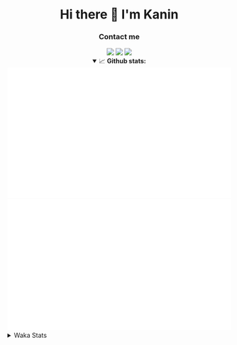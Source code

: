 <div align="center">
 <h1>Hi there 👋 I'm Kanin</h1>
 <h3>Contact me</h3>
 <a href="mailto:im@kanin.dev"><img src="https://img.shields.io/badge/gmail-%23D14836.svg?&style=for-the-badge&logo=gmail&logoColor=white"/></a>
 <a href="https://twitter.com/KaninDev"><img src="https://img.shields.io/badge/twitter-%231DA1F2.svg?&style=for-the-badge&logo=twitter&logoColor=white"/></a>
 <a href="https://www.linkedin.com/in/KaninDev"><img src="https://img.shields.io/badge/linkedin-%230077B5.svg?&style=for-the-badge&logo=linkedin&logoColor=white"/></a>
<details open>
  <summary>📈 <b>Github stats:</b></summary>
  <img src="https://github.com/Kanin/Kanin/blob/master/scripts/GitHubStats/generated/overview.svg"/>
  <img src="https://github.com/Kanin/Kanin/blob/master/scripts/GitHubStats/generated/languages.svg"/>
</details>
</div>

<details>
 <summary>Waka Stats</summary>

<!--START_SECTION:waka-->
![Code Time](http://img.shields.io/badge/Code%20Time-1%2C814%20hrs%2018%20mins-blue)

![Profile Views](http://img.shields.io/badge/Profile%20Views-3-blue)

![Lines of code](https://img.shields.io/badge/From%20Hello%20World%20I%27ve%20Written-21%20Thousand%20lines%20of%20code-blue)

**🐱 My GitHub Data** 

> 🏆 43 Contributions in the Year 2022
 > 
> 📦 83.0 kB Used in GitHub's Storage 
 > 
> 🚫 Not Opted to Hire
 > 
> 📜 13 Public Repositories 
 > 
> 🔑 9 Private Repositories  
 > 
**I'm an Early 🐤** 

```text
🌞 Morning    111 commits    ████░░░░░░░░░░░░░░░░░░░░░   16.47% 
🌆 Daytime    241 commits    █████████░░░░░░░░░░░░░░░░   35.76% 
🌃 Evening    152 commits    █████░░░░░░░░░░░░░░░░░░░░   22.55% 
🌙 Night      170 commits    ██████░░░░░░░░░░░░░░░░░░░   25.22%

```
📅 **I'm Most Productive on Monday** 

```text
Monday       121 commits    ████░░░░░░░░░░░░░░░░░░░░░   17.95% 
Tuesday      104 commits    ███░░░░░░░░░░░░░░░░░░░░░░   15.43% 
Wednesday    112 commits    ████░░░░░░░░░░░░░░░░░░░░░   16.62% 
Thursday     72 commits     ██░░░░░░░░░░░░░░░░░░░░░░░   10.68% 
Friday       90 commits     ███░░░░░░░░░░░░░░░░░░░░░░   13.35% 
Saturday     67 commits     ██░░░░░░░░░░░░░░░░░░░░░░░   9.94% 
Sunday       108 commits    ████░░░░░░░░░░░░░░░░░░░░░   16.02%

```


📊 **This Week I Spent My Time On** 

```text
⌚︎ Time Zone: America/New_York

💬 Programming Languages: 
Python                   2 hrs 7 mins        █████████████████████████   99.62% 
PythonStub               0 secs              ░░░░░░░░░░░░░░░░░░░░░░░░░   0.38%

🔥 Editors: 
PyCharm                  2 hrs 8 mins        █████████████████████████   100.0%

🐱‍💻 Projects: 
Adore                    1 hr 14 mins        ██████████████░░░░░░░░░░░   57.99% 
TomsBotPyCord            53 mins             ██████████░░░░░░░░░░░░░░░   42.01%

💻 Operating System: 
Linux                    2 hrs 8 mins        █████████████████████████   100.0%

```

**I Mostly Code in Python** 

```text
Python                   23 repos            ███████████████████░░░░░░   76.67% 
JavaScript               3 repos             ██░░░░░░░░░░░░░░░░░░░░░░░   10.0% 
Java                     2 repos             █░░░░░░░░░░░░░░░░░░░░░░░░   6.67% 
Kotlin                   1 repo              ░░░░░░░░░░░░░░░░░░░░░░░░░   3.33% 
HTML                     1 repo              ░░░░░░░░░░░░░░░░░░░░░░░░░   3.33%

```


**Timeline**

![Chart not found](https://raw.githubusercontent.com/Kanin/Kanin/master/charts/bar_graph.png) 


 Last Updated on 23/01/2022 07:12:13 UTC
<!--END_SECTION:waka-->
</details>
